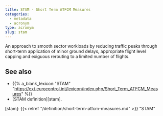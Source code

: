 ```yaml
---
title: STAM - Short Term ATFCM Measures
categories:
  - metadata
  - acronym
type: acronym
slug: stam
---
```


An approach to smooth sector workloads by reducing traffic peaks through
short-term application of minor ground delays, appropriate flight level
capping and exiguous rerouting to a limited number of flights.

## See also

* {{% a_blank_lexicon "STAM" "https://ext.eurocontrol.int/lexicon/index.php/Short_Term_ATFCM_Measures" %}}
* [STAM definition][stam].



[stam]: {{< relref "/definition/short-term-atfcm-measures.md" >}} "STAM"
